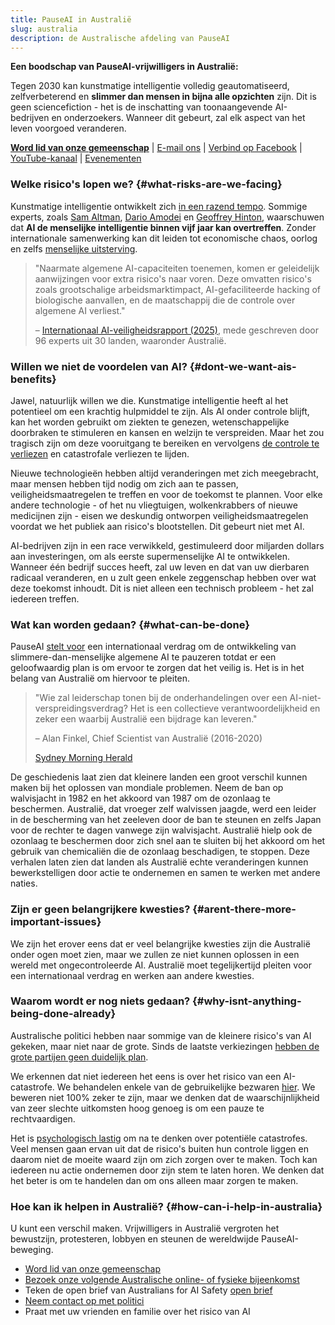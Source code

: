 ```yaml
---
title: PauseAI in Australië
slug: australia
description: de Australische afdeling van PauseAI
---
```


**Een boodschap van PauseAI-vrijwilligers in Australië:**

Tegen 2030 kan kunstmatige intelligentie volledig geautomatiseerd, zelfverbeterend en **slimmer dan mensen in bijna alle opzichten** zijn. Dit is geen sciencefiction - het is de inschatting van toonaangevende AI-bedrijven en onderzoekers. Wanneer dit gebeurt, zal elk aspect van het leven voorgoed veranderen.

**[Word lid van onze gemeenschap](/join)** | [E-mail ons](mailto:australia@pauseai.info) | [Verbind op Facebook](https://www.facebook.com/groups/571590459293618) | [YouTube-kanaal](https://www.youtube.com/channel/UCjjMieiOlSFf7jud0yhHQSg) | [Evenementen](https://lu.ma/PauseAIAustralia)

### Welke risico's lopen we? {#what-risks-are-we-facing}

Kunstmatige intelligentie ontwikkelt zich [in een razend tempo](/urgency). Sommige experts, zoals [Sam Altman](https://time.com/7205596/sam-altman-superintelligence-agi/), [Dario Amodei](https://arstechnica.com/ai/2025/01/anthropic-chief-says-ai-could-surpass-almost-all-humans-at-almost-everything-shortly-after-2027/) en [Geoffrey Hinton](https://en.wikipedia.org/wiki/Artificial_general_intelligence), waarschuwen dat **AI de menselijke intelligentie binnen vijf jaar kan overtreffen**. Zonder internationale samenwerking kan dit leiden tot economische chaos, oorlog en zelfs [menselijke uitsterving](/xrisk).

> "Naarmate algemene AI-capaciteiten toenemen, komen er geleidelijk aanwijzingen voor extra risico's naar voren. Deze omvatten risico's zoals grootschalige arbeidsmarktimpact, AI-gefaciliteerde hacking of biologische aanvallen, en de maatschappij die de controle over algemene AI verliest."
>
> – [Internationaal AI-veiligheidsrapport (2025)](https://assets.publishing.service.gov.uk/media/679a0c48a77d250007d313ee/International_AI_Safety_Report_2025_accessible_f.pdf), mede geschreven door 96 experts uit 30 landen, waaronder Australië.

### Willen we niet de voordelen van AI? {#dont-we-want-ais-benefits}

Jawel, natuurlijk willen we die. Kunstmatige intelligentie heeft al het potentieel om een krachtig hulpmiddel te zijn. Als AI onder controle blijft, kan het worden gebruikt om ziekten te genezen, wetenschappelijke doorbraken te stimuleren en kansen en welzijn te verspreiden. Maar het zou tragisch zijn om deze vooruitgang te bereiken en vervolgens [de controle te verliezen](/ai-takeover) en catastrofale verliezen te lijden.

Nieuwe technologieën hebben altijd veranderingen met zich meegebracht, maar mensen hebben tijd nodig om zich aan te passen, veiligheidsmaatregelen te treffen en voor de toekomst te plannen. Voor elke andere technologie - of het nu vliegtuigen, wolkenkrabbers of nieuwe medicijnen zijn - eisen we deskundig ontworpen veiligheidsmaatregelen voordat we het publiek aan risico's blootstellen. Dit gebeurt niet met AI.

AI-bedrijven zijn in een race verwikkeld, gestimuleerd door miljarden dollars aan investeringen, om als eerste supermenselijke AI te ontwikkelen. Wanneer één bedrijf succes heeft, zal uw leven en dat van uw dierbaren radicaal veranderen, en u zult geen enkele zeggenschap hebben over wat deze toekomst inhoudt. Dit is niet alleen een technisch probleem - het zal iedereen treffen.

### Wat kan worden gedaan? {#what-can-be-done}

PauseAI [stelt voor](/proposal) een internationaal verdrag om de ontwikkeling van slimmere-dan-menselijke algemene AI te pauzeren totdat er een geloofwaardig plan is om ervoor te zorgen dat het veilig is. Het is in het belang van Australië om hiervoor te pleiten.

> "Wie zal leiderschap tonen bij de onderhandelingen over een AI-niet-verspreidingsverdrag? Het is een collectieve verantwoordelijkheid en zeker een waarbij Australië een bijdrage kan leveren."
>
> – Alan Finkel, Chief Scientist van Australië (2016-2020)
>
> [Sydney Morning Herald](https://www.smh.com.au/technology/the-ai-horse-has-bolted-it-s-time-for-the-nuclear-option-20230807-p5duel.html)

De geschiedenis laat zien dat kleinere landen een groot verschil kunnen maken bij het oplossen van mondiale problemen. Neem de ban op walvisjacht in 1982 en het akkoord van 1987 om de ozonlaag te beschermen. Australië, dat vroeger zelf walvissen jaagde, werd een leider in de bescherming van het zeeleven door de ban te steunen en zelfs Japan voor de rechter te dagen vanwege zijn walvisjacht. Australië hielp ook de ozonlaag te beschermen door zich snel aan te sluiten bij het akkoord om het gebruik van chemicaliën die de ozonlaag beschadigen, te stoppen. Deze verhalen laten zien dat landen als Australië echte veranderingen kunnen bewerkstelligen door actie te ondernemen en samen te werken met andere naties.

### Zijn er geen belangrijkere kwesties? {#arent-there-more-important-issues}

We zijn het erover eens dat er veel belangrijke kwesties zijn die Australië onder ogen moet zien, maar we zullen ze niet kunnen oplossen in een wereld met ongecontroleerde AI. Australië moet tegelijkertijd pleiten voor een internationaal verdrag en werken aan andere kwesties.

### Waarom wordt er nog niets gedaan? {#why-isnt-anything-being-done-already}

Australische politici hebben naar sommige van de kleinere risico's van AI gekeken, maar niet naar de grote. Sinds de laatste verkiezingen [hebben de grote partijen geen duidelijk plan](https://www.australiansforaisafety.com.au/scorecard).

We erkennen dat niet iedereen het eens is over het risico van een AI-catastrofe. We behandelen enkele van de gebruikelijke bezwaren [hier](/faq). We beweren niet 100% zeker te zijn, maar we denken dat de waarschijnlijkheid van zeer slechte uitkomsten hoog genoeg is om een pauze te rechtvaardigen.

Het is [psychologisch lastig](/psychology-of-x-risk) om na te denken over potentiële catastrofes. Veel mensen gaan ervan uit dat de risico's buiten hun controle liggen en daarom niet de moeite waard zijn om zich zorgen over te maken. Toch kan iedereen nu actie ondernemen door zijn stem te laten horen. We denken dat het beter is om te handelen dan om ons alleen maar zorgen te maken.

### Hoe kan ik helpen in Australië? {#how-can-i-help-in-australia}

U kunt een verschil maken. Vrijwilligers in Australië vergroten het bewustzijn, protesteren, lobbyen en steunen de wereldwijde PauseAI-beweging.

- [Word lid van onze gemeenschap](/join)
- [Bezoek onze volgende Australische online- of fysieke bijeenkomst](https://lu.ma/PauseAIAustralia)
- Teken de open brief van Australians for AI Safety [open brief](https://www.australiansforaisafety.com.au/letters)
- [Neem contact op met politici](/writing-a-letter)
- Praat met uw vrienden en familie over het risico van AI
